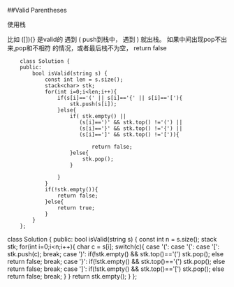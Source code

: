 ##Valid Parentheses 

使用栈 

比如 ([]){} 是valid的
遇到 ( push到栈中， 遇到 ) 就出栈。 如果中间出现pop不出来,pop和不相符 的情况，或者最后栈不为空， return false


		class Solution {
		public:
		    bool isValid(string s) {
		        const int len = s.size();
		        stack<char> stk;
		        for(int i=0;i<len;i++){
		            if(s[i]=='(' || s[i]=='{' || s[i]=='['){
		                stk.push(s[i]);
		            }else{
		                if( stk.empty() ||
		                   (s[i]==')' && stk.top() !='(') || 
		                   (s[i]=='}' && stk.top() !='{') ||
		                   (s[i]==']' && stk.top() !='[')){
		                       
		                       return false;
		                }else{
		                    stk.pop();
		                }
		                
		            }
		        }
		        if(!stk.empty()){
		            return false;
		        }else{
		            return true;
		        }
		    }
		};


class Solution {
public:
    bool isValid(string s) {
        const int n = s.size();
        stack<char> stk;
        for(int i=0;i<n;i++){
            char c = s[i];
            switch(c){
                case '(':
                case '{':
                case '[':
                    stk.push(c);
                    break;
                case ')':
                    if(!stk.empty() && stk.top()=='(') stk.pop();
                    else return false;
                    break;
                case '}':
                    if(!stk.empty() && stk.top()=='{') stk.pop();
                    else return false;
                    break;
                case ']':
                    if(!stk.empty() && stk.top()=='[') stk.pop();
                    else return false;
                    break;
            }
        }
        return stk.empty();
    }
};


